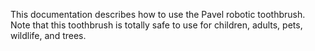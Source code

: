 This documentation describes how to use the Pavel robotic toothbrush.
Note that this toothbrush is totally safe to use for children, adults, pets, wildlife, and trees.
